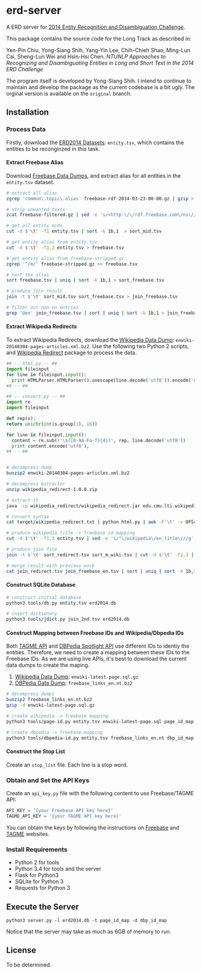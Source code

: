 erd-server
==========

A ERD server for [2014 Entity Recognition and Disambiguation Challenge](http://web-ngram.research.microsoft.com/erd2014).

This package contains the source code for the Long Track as described in:

Yen-Pin Chiu, Yong-Siang Shih, Yang-Yin Lee, Chih-Chieh Shao, Ming-Lun Cai, Sheng-Lun Wei and Hsin-Hsi Chen. *NTUNLP Approaches to Recognizing and Disambiguating Entities in Long and Short Text in the 2014 ERD Challenge*

The program itself is developed by Yong-Siang Shih. I intend to continue to maintain and develop the package as the current codebase is a bit ugly. The orginal version is available on the `original` branch.


## Installation

### Process Data

Firstly, download the [ERD2014 Datasets](http://web-ngram.research.microsoft.com/erd2014/Datasets.aspx): `entity.tsv`, which contains the entities to be reconginzed in this task.

#### Extract Freebase Alias

Download [Freebase Data Dumps](https://developers.google.com/freebase/data), and extract alias for all entities in the `entity.tsv` dataset.

```sh
# extract all alias
zgrep 'common\.topic\.alias' freebase-rdf-2014-03-23-00-00.gz | gzip > freebase-filtered.gz

# strip unwanted texts
zcat freebase-filtered.gz | sed -e 's/<http:\/\/rdf.freebase.com\/ns\///g' -e 's/^m\./\/m\//' -e 's/>\s*common\.topic\.alias>//' -e 's/\s*\.$//' | gzip > freebase-stripped.gz

# get all entity mids
cut -d $'\t' -f1 entity.tsv | sort -k 1b,1  > sort_mid.tsv

# get entity alias from entity.tsv
cut -d $'\t' -f1,2 entity.tsv > freebase.tsv

# get entity alias from freebase-stripped.gz
zgrep '^/m/' freebase-stripped.gz >> freebase.tsv

# sort the alias
sort freebase.tsv | uniq | sort -k 1b,1 > sort_freebase.tsv

# produce join result
join -t $'\t' sort_mid.tsv sort_freebase.tsv > join_freebase.tsv

# filter out non-en entries
grep '@en' join_freebase.tsv | sort | uniq | sort -k 1b,1 > join_freebase_en.tsv
```

#### Extract Wikipedia Redirects

To extract Wikipedia Redirects, download the [Wikipedia Data Dump](http://dumps.wikimedia.org/enwiki/20140304/): `enwiki-20140304-pages-articles.xml.bz2`. Use the following two Python 2 scripts, and [Wikipedia Redirect](https://code.google.com/p/wikipedia-redirect/) package to process the data.

```python
## -- html.py -- ##
import fileinput
for line in fileinput.input():
  print HTMLParser.HTMLParser().unescape(line.decode('utf8')).encode('utf8 '),
## -- ##
```

```python
## -- convert.py -- ##
import re
import fileinput

def rep(s):
return unichr(int(s.group(1), 16))

for line in fileinput.input():
  content = re.sub(r'\$([0-9A-Fa-f]{4})', rep, line.decode('utf8'))
  print content.encode('utf8'),
## -- ##
```

```sh

# decompress dump
bunzip2 enwiki-20140304-pages-articles.xml.bz2

# decompress extractor
unzip wikipedia_redirect-1.0.0.zip

# extract it
java -cp wikipedia_redirect/wikipedia_redirect.jar edu.cmu.lti.wikipedia_redirect.WikipediaRedirectExtractor enwiki-20140304-pages-articles.xml

# convert syntax
cat target/wikipedia_redirect.txt | python html.py | awk -F'\t' -v OFS='\t' '{ print $2, $1 }'| sort -t$'\t' -k 1,1 > sort_redirect.tsv

# produce wikipedia title -> freebase id mapping
cut -d $'\t' -f1,3 entity.tsv | sed -e 's/"\/wikipedia\/en_title\///g' -e 's/"\r$//' | awk -F'\t' -v OFS='\t' '{ gsub(/_/, " ", $2); print $2, $1 }' | python convert.py | sort -t$'\t' -k 1,1 > sort_m_wiki.tsv

# produce join file
join -t $'\t' sort_redirect.tsv sort_m_wiki.tsv | cut -d $'\t' -f2,3 |  awk -F'\t' -v OFS='\t' '{ print $2, "\"" $1 "\"@en" }' > join_redirect.tsv

# merge result with previous work
cat join_redirect.tsv join_freebase_en.tsv | sort | uniq | sort -k 1b,1 > join_2nd.tsv
```

#### Construct SQLite Database


```sh
# construct initial database
python3 tools/db.py entity.tsv erd2014.db

# insert dictionary
python3 tools/jdict.py join_2nd.tsv erd2014.db

```

#### Construct Mapping between Freebase IDs and Wikipedia/Dbpedia IDs

Both [TAGME API](http://tagme.di.unipi.it/) and [DBPedia Spotlight API](http://spotlight.dbpedia.org) use different IDs to identiy the entities. Therefore, we need to create a mapping between these IDs to the Freebase IDs. As we are using live APIs, it's best to download the current data dumps to create the maping.

1. [Wikipedia Data Dump](http://dumps.wikimedia.org/enwiki/latest/): `enwiki-latest-page.sql.gz`
2. [DBPedia Data Dump](http://downloads.dbpedia.org/current/en/): `freebase_links_en.nt.bz2`

```sh
# decompress dumps
bunzip2 freebase_links_en.nt.bz2
gzip -d enwiki-latest-page.sql.gz

# create wikipedia -> freebase mapping
python3 tools/page-id.py entity.tsv enwiki-latest-page.sql page_id_map

# create dbpedia -> freebase mapping
python3 tools/dbpedia-id.py entity.tsv freebase_links_en.nt dbp_id_map
```

#### Construct the Stop List

Create an `stop_list` file. Each line is a stop word.

### Obtain and Set the API Keys

Create an `api_key.py` file with the following content to use Freebase/TAGME API:

```python
API_KEY = '{your Freebase API key here}'
TAGME_API_KEY = '{your TAGME API key here}'
```

You can obtain the keys by following the instructions on [Freebase](https://developers.google.com/freebase/) and [TAGME](http://tagme.di.unipi.it/) websites.


### Install Requirements

- Python 2 for tools
- Python 3.4 for tools and the server
- Flask for Python3
- SQLite for Python 3
- Requests for Python 3

## Execute the Server

`python3 server.py -l erd2014.db -t page_id_map -d dbp_id_map`

Notice that the server may take as much as 6GB of memory to run.

## License

To be determined.
